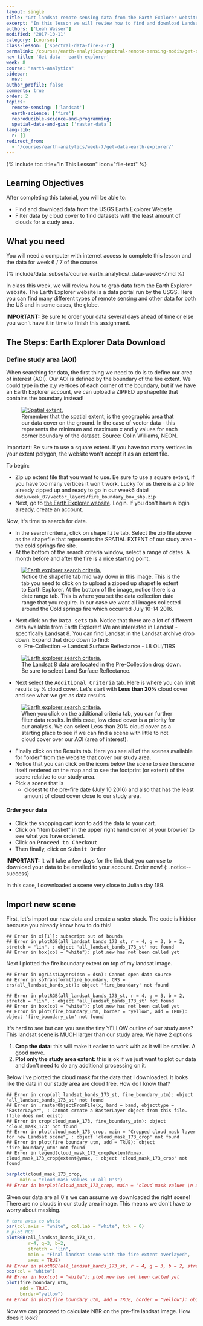 ```yaml
---
layout: single
title: "Get landsat remote sensing data from the Earth Explorer website"
excerpt: "In this lesson we will review how to find and download Landsat imagery from the USGS Earth Explorere website."
authors: ['Leah Wasser']
modified: '2017-10-11'
category: [courses]
class-lesson: ['spectral-data-fire-2-r']
permalink: /courses/earth-analytics/spectral-remote-sensing-modis/get-data-earth-explorer/
nav-title: 'Get data - earth explorer'
week: 8
course: "earth-analytics"
sidebar:
  nav:
author_profile: false
comments: true
order: 2
topics:
  remote-sensing: ['landsat']
  earth-science: ['fire']
  reproducible-science-and-programming:
  spatial-data-and-gis: ['raster-data']
lang-lib:
  r: []
redirect_from:
  - "/courses/earth-analytics/week-7/get-data-earth-explorer/"
---
```



{% include toc title="In This Lesson" icon="file-text" %}

<div class='notice--success' markdown="1">

## <i class="fa fa-graduation-cap" aria-hidden="true"></i> Learning Objectives

After completing this tutorial, you will be able to:

* Find and download data from the USGS Earth Explorer Website
* Filter data by cloud cover to find datasets with the least amount of clouds for a study area.

## <i class="fa fa-check-square-o fa-2" aria-hidden="true"></i> What you need

You will need a computer with internet access to complete this lesson and the
data for week 6 / 7 of the course.

{% include/data_subsets/course_earth_analytics/_data-week6-7.md %}

</div>





In class this week, we will review how to grab data from the Earth Explorer website.
The Earth Explorer website is a data portal run by the USGS. Here you can find
many different types of remote sensing and other data for both the US and in
some cases, the globe.

**IMPORTANT:** Be sure to order your data several days ahead of time or else you won't have it
in time to finish this assignment.

## The Steps: Earth Explorer Data Download

### Define study area (AOI)

When searching for data, the first thing we need to do is  to define our area of
interest (AOI). Our AOI is defined by the boundary of the
fire extent. We could type in the x,y vertices of each corner of the boundary,
but if we have an Earth Explorer account,  we can upload a ZIPPED up shapefile that
contains the boundary instead!

<figure>
    <a href="{{ site.url }}/images/courses/earth-analytics/spatial-data/spatial-extent.png">
    <img src="{{ site.url }}/images/courses/earth-analytics/spatial-data/spatial-extent.png" alt="Spatial extent.">
    </a>
    <figcaption>Remember that the spatial extent, is the geographic area that
    our data cover on the ground. In the case of vector data - this represents
    the minimum and maximum x and y values for each corner boundary of the dataset.
    Source: Colin Williams, NEON.
    </figcaption>
</figure>

Important: Be sure to use a square extent. If you
have too many vertices in your extent polygon, the website won't accept it as an
extent file.

To begin:

* Zip up extent file that you want to use. Be sure to use a square extent, if you
have too many vertices it won't work. Lucky for us there is a zip file already zipped
up and ready to go in our week6 data!
  `data/week_07/vector_layers/fire_boundary_box_shp.zip`
* Next, go to <a href="http://earthexplorer.usgs.gov" target="_blank">the Earth Explorer website</a>. Login. If you don't have a login already, create an account.

Now, it's time to search for data.

* In the search criteria, click on <kbd>shapefile</kbd> tab. Select the zip file above as the shapefile that represents the SPATIAL EXTENT of our study area - the cold springs fire site.
* At the bottom of the search criteria window, select a range of dates. A month before and after the fire is a nice starting point.

<figure>
    <a href="{{ site.url }}/images/courses/earth-analytics/week-7/ee-search-criteria.png">
    <img src="{{ site.url }}/images/courses/earth-analytics/week-7/ee-search-criteria.png" alt="Earth explorer search criteria.">
    </a>
    <figcaption> Notice the shapefile tab mid way down in this image. This is the tab
    you need to click on to upload a zipped up shapefile extent to Earth Explorer.
    At the bottom of the image, notice there is a date range tab. This is where
    you set the data collection date range that you require. In our case we want all images collected around the Cold springs fire which occurred July 10-14 2016.
    </figcaption>
</figure>


* Next click on the <kbd>Data sets</kbd> tab. Notice that there are a lot of different data available from Earth Explorer! We are interested in Landsat - specifically Landsat 8.  You can find Landsat in the Landsat archive drop down. Expand that drop down to find:
  * Pre-Collection -> Landsat Surface Reflectance - L8 OLI/TIRS

<figure>
    <a href="{{ site.url }}/images/courses/earth-analytics/week-7/ee-select-landsat8.png">
    <img src="{{ site.url }}/images/courses/earth-analytics/week-7/ee-select-landsat8.png" alt="Earth explorer search criteria.">
    </a>
    <figcaption>The Landsat 8 data are located in the Pre-Collection drop down.
    Be sure to select Land Surface Reflectance.
    </figcaption>
</figure>

* Next select the <kbd>Additional Criteria</kbd> tab. Here is where you can limit results by % cloud cover. Let's start with **Less than 20%** cloud cover and see what we get as data results.


<figure>
    <a href="{{ site.url }}/images/courses/earth-analytics/week-7/ee-cloud-cover.png">
    <img src="{{ site.url }}/images/courses/earth-analytics/week-7/ee-cloud-cover.png" alt="Earth explorer search criteria.">
    </a>
    <figcaption>When you click on the additional criteria tab, you can further filter data results. In this case, low cloud cover is a priority for our analysis. We can select
    Less than 20% cloud cover as a starting place to see if we can find a scene with
    little to not cloud cover over our AOI (area of interest).
    </figcaption>
</figure>

* Finally click on the Results tab. Here you see all of the scenes available for "order" from the website that cover our study area.
* Notice that you can click on the icons below the scene to see the scene itself rendered on the map and to see the footprint (or extent) of the scene relative to our study area.
* Pick a scene that is
  * closest to the pre-fire date (July 10 2016) and also that has the least amount of cloud cover close to our study area.


#### Order your data
* Click the <i class="fa fa-shopping-cart" aria-hidden="true"></i>
shopping cart icon to add the data to your cart.
* Click on "item basket" in the upper right hand corner of your browser to see what you have ordered.
* Click on <kbd>Proceed to Checkout</kbd>
* Then finally, click on <kbd>Submit Order </kbd>

<i fa fa-star></i>**IMPORTANT:** It will take a few days for the link that you can use to download your
data to be emailed to your account. Order now!
{: .notice--success}


In this case, I downloaded a scene very close to Julian day 189.



## Import new scene

First, let's import our new data and create a raster stack. The code is hidden
because you already know how to do this!


```
## Error in x[[1]]: subscript out of bounds
## Error in plotRGB(all_landsat_bands_173_st, r = 4, g = 3, b = 2, stretch = "lin", : object 'all_landsat_bands_173_st' not found
## Error in box(col = "white"): plot.new has not been called yet
```

Next I plotted the fire boundary extent on top of my landsat image.


```
## Error in ogrListLayers(dsn = dsn): Cannot open data source
## Error in spTransform(fire_boundary, CRS = crs(all_landsat_bands_st)): object 'fire_boundary' not found
```



```
## Error in plotRGB(all_landsat_bands_173_st, r = 4, g = 3, b = 2, stretch = "lin", : object 'all_landsat_bands_173_st' not found
## Error in box(col = "white"): plot.new has not been called yet
## Error in plot(fire_boundary_utm, border = "yellow", add = TRUE): object 'fire_boundary_utm' not found
```

It's hard to see but can you see the tiny YELLOW outline of our study area? This
landsat scene is MUCH larger than our study area. We have 2 options

1. **Crop the data:** this will make it easier to work with as it will be smaller. A good move.
2. **Plot only the study area extent:** this is ok if we just want to plot our data and don't need to do any additional processing on it.

Below i've plotted the cloud mask for the data that I downloaded. It looks like
the data in our study area are cloud free. How do I know that?


```
## Error in crop(all_landsat_bands_173_st, fire_boundary_utm): object 'all_landsat_bands_173_st' not found
## Error in .rasterObjectFromFile(x, band = band, objecttype = "RasterLayer", : Cannot create a RasterLayer object from this file. (file does not exist)
## Error in crop(cloud_mask_173, fire_boundary_utm): object 'cloud_mask_173' not found
## Error in plot(cloud_mask_173_crop, main = "Cropped cloud mask layer for new Landsat scene", : object 'cloud_mask_173_crop' not found
## Error in plot(fire_boundary_utm, add = TRUE): object 'fire_boundary_utm' not found
## Error in legend(cloud_mask_173_crop@extent@xmax, cloud_mask_173_crop@extent@ymax, : object 'cloud_mask_173_crop' not found
```



```r
barplot(cloud_mask_173_crop,
     main = "cloud mask values \n all 0's")
## Error in barplot(cloud_mask_173_crop, main = "cloud mask values \n all 0's"): object 'cloud_mask_173_crop' not found
```


Given our data are all 0's we can assume we downloaded the right scene! There
are no clouds in our study area image. This means we don't have to worry about masking.


```r
# turn axes to white
par(col.axis = "white", col.lab = "white", tck = 0)
# plot RGB
plotRGB(all_landsat_bands_173_st,
        r=4, g=3, b=2,
        stretch = "lin",
        main = "Final landsat scene with the fire extent overlayed",
        axes = TRUE)
## Error in plotRGB(all_landsat_bands_173_st, r = 4, g = 3, b = 2, stretch = "lin", : object 'all_landsat_bands_173_st' not found
box(col = "white")
## Error in box(col = "white"): plot.new has not been called yet
plot(fire_boundary_utm,
     add = TRUE,
     border="yellow")
## Error in plot(fire_boundary_utm, add = TRUE, border = "yellow"): object 'fire_boundary_utm' not found
```

Now we can proceed to calculate NBR on the pre-fire landsat image. How does it
look?
